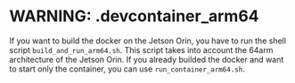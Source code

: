 # WARNING: .devcontainer_arm64

If you want to build the docker on the Jetson Orin, you have to run the shell script  `build_and_run_arm64.sh`. 
This script takes into account the 64arm architecture of the Jetson Orin.
If you already builded the docker and want to start only the container, you can use `run_container_arm64.sh`.

